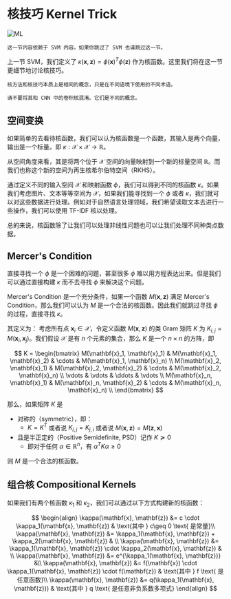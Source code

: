 # 核技巧 Kernel Trick

![ML](https://img.shields.io/badge/LH-Machine%20Learning-red)

```admonish warning title="依赖提醒"
这一节内容依赖于 SVM 内容。如果你跳过了 SVM 也请跳过这一节。
```

上一节 SVM，我们定义了 $\kappa(\mathbf{x}, \mathbf{z})=\phi(\mathbf{x})^T\phi(\mathbf{z})$ 作为核函数。这里我们将在这一节更细节地讨论核技巧。

```admonish info title=""
核方法和核技巧本质上是相同的概念，只是在不同语境下使用的不同术语。
```


```admonish warning title=""
请不要将其和 CNN 中的卷积核混淆。它们是不同的概念。
```

## 空间变换

如果简单的去看待核函数，我们可以认为核函数是一个函数，其输入是两个向量，输出是一个标量。即 $\kappa: \mathcal{X} \times \mathcal{X} \rightarrow \mathbb{R}$。

从空间角度来看，其是将两个位于 $\mathcal{X}$ 空间的向量映射到一个新的标量空间 $\mathbb{R}$。而我们也称这个新的空间为再生核希尔伯特空间（RKHS）。

通过定义不同的输入空间 $\mathcal{X}$ 和映射函数 $\phi$，我们可以得到不同的核函数 $\kappa$。如果我们考虑图片、文本等等空间为  $\mathcal{X}$，如果我们能寻找到一个 $\phi$ 或者 $\kappa$，我们就可以对这些数据进行处理。例如对于自然语言处理领域，我们希望读取文本去进行一些操作，我们可以使用 TF-IDF 核以处理。

总的来说，核函数除了让我们可以处理非线性问题也可以让我们处理不同种类点数据。


## Mercer's Condition

直接寻找一个 $\phi$ 是一个困难的问题，甚至很多 $\phi$ 难以用方程表达出来。但是我们可以通过直接构建 $\kappa$ 而不去寻找 $\phi$ 来解决这个问题。

Mercer's Condition 是一个充分条件，如果一个函数 $M(\mathbf{x}, \mathbf{z})$ 满足 Mercer's Condition，那么我们可以认为 $M$ 是一个合法的核函数。因此我们就跳过寻找 $\phi$ 的过程，直接寻找 $\kappa$。

其定义为：
考虑所有点 $\mathbf{x}_i \in \mathcal{X}$，令定义函数 $M(\mathbf{x}, \mathbf{z})$ 的类 Gram 矩阵 $K$ 为 $K_{i, j}=M(\mathbf{x}_i,\mathbf{x}_j)$。我们假设 $\mathcal{X}$ 是有 $n$ 个元素的集合，那么 $K$ 是一个 $n \times n$ 的方阵，即

$$
K = \begin{bmatrix}
M(\mathbf{x}_1, \mathbf{x}_1) & M(\mathbf{x}_1, \mathbf{x}_2) & \cdots & M(\mathbf{x}_1, \mathbf{x}_n) \\
M(\mathbf{x}_2, \mathbf{x}_1) & M(\mathbf{x}_2, \mathbf{x}_2) & \cdots & M(\mathbf{x}_2, \mathbf{x}_n) \\
\vdots & \vdots & \ddots & \vdots \\
M(\mathbf{x}_n, \mathbf{x}_1) & M(\mathbf{x}_n, \mathbf{x}_2) & \cdots & M(\mathbf{x}_n, \mathbf{x}_n) \\
\end{bmatrix}
$$

那么，如果矩阵 $K$ 是
- 对称的（symmetric），即：
  - $K=K^T$ 或者说 $K_{i, j}=K_{j, i}$ 或者说 $M(\mathbf{x}, \mathbf{z})=M(\mathbf{z}, \mathbf{x})$
- 且是半正定的（Positive Semidefinite, PSD）记作 $K\succcurlyeq 0$
  - 即对于任何 $\alpha \in \mathbb{R}^n$，有 $\alpha^T K \alpha \geq 0$

则 $M$ 是一个合法的核函数。


## 组合核 Compositional Kernels

如果我们有两个核函数 $\kappa_1$ 和 $\kappa_2$，我们可以通过以下方式构建新的核函数：

$$
\begin{align}
\kappa(\mathbf{x}, \mathbf{z}) &= c \cdot \kappa_1(\mathbf{x}, \mathbf{z}) & \text{其中 } c\geq 0 \text{ 是常量}\\
\kappa(\mathbf{x}, \mathbf{z}) &= \kappa_1(\mathbf{x}, \mathbf{z}) + \kappa_2(\mathbf{x}, \mathbf{z}) & \\
\kappa(\mathbf{x}, \mathbf{z}) &= \kappa_1(\mathbf{x}, \mathbf{z}) \cdot \kappa_2(\mathbf{x}, \mathbf{z}) & \\
\kappa(\mathbf{x}, \mathbf{z}) &= e^{\kappa_1(\mathbf{x}, \mathbf{z})} &\\
\kappa(\mathbf{x}, \mathbf{z}) &= f(\mathbf{x}) \cdot \kappa_1(\mathbf{x}, \mathbf{z}) \cdot f(\mathbf{z}) & \text{其中 } f \text{ 是任意函数}\\
\kappa(\mathbf{x}, \mathbf{z}) &= q(\kappa_1(\mathbf{x}, \mathbf{z})) & \text{其中 } q \text{ 是任意非负系数多项式}
\end{align}
$$
